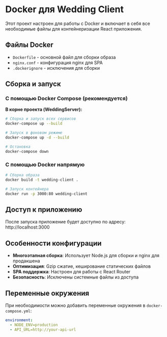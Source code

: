 # Docker для Wedding Client

Этот проект настроен для работы с Docker и включает в себя все необходимые файлы для контейнеризации React приложения.

## Файлы Docker

- `Dockerfile` - основной файл для сборки образа
- `nginx.conf` - конфигурация nginx для SPA
- `.dockerignore` - исключения для сборки

## Сборка и запуск

### С помощью Docker Compose (рекомендуется)

**В корне проекта (WeddingServer):**

```bash
# Сборка и запуск всех сервисов
docker-compose up --build

# Запуск в фоновом режиме
docker-compose up -d --build

# Остановка
docker-compose down
```

### С помощью Docker напрямую

```bash
# Сборка образа
docker build -t wedding-client .

# Запуск контейнера
docker run -p 3000:80 wedding-client
```

## Доступ к приложению

После запуска приложение будет доступно по адресу: http://localhost:3000

## Особенности конфигурации

- **Многоэтапная сборка**: Использует Node.js для сборки и nginx для продакшена
- **Оптимизация**: Gzip сжатие, кеширование статических файлов
- **SPA поддержка**: Настроен для работы с React Router
- **Безопасность**: Исключены системные файлы из доступа

## Переменные окружения

При необходимости можно добавить переменные окружения в `docker-compose.yml`:

```yaml
environment:
  - NODE_ENV=production
  - API_URL=http://your-api-url
```
